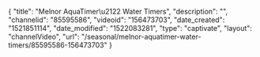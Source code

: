 {
    "title": "Melnor  AquaTimer\u2122 Water Timers",
    "description": "",
    "channelid": "85595586",
    "videoid": "156473703",
    "date_created": "1521851114",
    "date_modified": "1522083281",
    "type": "captivate",
    "layout": "channelVideo",
    "url": "\/seasonal\/melnor-aquatimer-water-timers\/85595586-156473703"
}